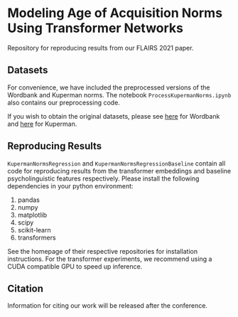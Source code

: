 # Modeling Age of Acquisition Norms Using Transformer Networks
Repository for reproducing results from our FLAIRS 2021 paper.

## Datasets
For convenience, we have included the preprocessed versions of the Wordbank and Kuperman norms. The notebook ```ProcessKupermanNorms.ipynb``` also contains our preprocessing code.

If you wish to obtain the original datasets, please see [here](http://wordbank.stanford.edu) for Wordbank and [here](http://crr.ugent.be/archives/806) for Kuperman.

## Reproducing Results

```KupermanNormsRegression``` and ```KupermanNormsRegressionBaseline``` contain all code for reproducing results from the transformer embeddings and baseline psycholinguistic features respectively. Please install the following dependencies in your python environment:

 1. pandas
 2. numpy
 3. matplotlib
 4. scipy
 5. scikit-learn
 6. transformers

See the homepage of their respective repositories for installation instructions. For the transformer experiments, we recommend using a CUDA compatible GPU to speed up inference.

## Citation
Information for citing our work will be released after the conference.